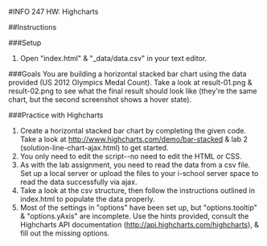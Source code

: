 #INFO 247 HW: Highcharts

##Instructions

###Setup
1. Open "index.html" & "_data/data.csv" in your text editor.

###Goals
You are building a horizontal stacked bar chart using the data provided (US 2012 Olympics Medal Count). Take a look at result-01.png & result-02.png to see what the final result should look like (they're the same chart, but the second screenshot shows a hover state).

###Practice with Highcharts
1. Create a horizontal stacked bar chart by completing the given code. Take a look at http://www.highcharts.com/demo/bar-stacked & lab 2 (solution-line-chart-ajax.html) to get started.
2. You only need to edit the script--no need to edit the HTML or CSS.
3. As with the lab assignment, you need to read the data from a csv file. Set up a local server or upload the files to your i-school server space to read the data successfully via ajax.
4. Take a look at the csv structure, then follow the instructions outlined in index.html to populate the data properly.   
5. Most of the settings in "options" have been set up, but "options.tooltip" & "options.yAxis" are incomplete. Use the hints provided, consult the Highcharts API documentation (http://api.highcharts.com/highcharts), & fill out the missing options.
